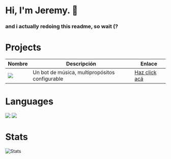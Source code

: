 # Hi, I'm Jeremy. 👋
### and i actually redoing this readme, so wait (?

# Projects

| Nombre | Descripción | Enlace |
|--------|-------------|--------|
|![](https://media.discordapp.net/attachments/840731031934074931/840735213042925588/Sin_titulo-1.png)| Un bot de música, multipropósitos configurable | [Haz click acá](https://genial-o.carrd.co) |

# Languages

![](https://img.shields.io/badge/JavaScript-323330?style=for-the-badge&logo=javascript&logoColor=F7DF1E)
![](https://img.shields.io/badge/Lua-2C2D72?style=for-the-badge&logo=lua&logoColor=white)

# Stats
![Stats](https://github-readme-stats.vercel.app/api?username=JeremyBorja&show_icons=true&theme=gotham)
